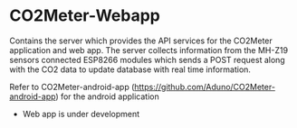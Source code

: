# CO2Meter-Webapp
Contains the server which provides the API services for the CO2Meter application and web app. The server collects information from the MH-Z19 sensors connected ESP8266 modules which sends a POST request along with the CO2 data to update database with real time information.

Refer to CO2Meter-android-app (https://github.com/Aduno/CO2Meter-android-app) for the android application

* Web app is under development
